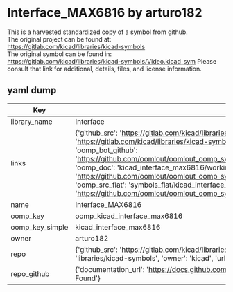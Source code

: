 # Interface_MAX6816 by arturo182  
This is a harvested standardized copy of a symbol from github.  
The original project can be found at:  
https://gitlab.com/kicad/libraries/kicad-symbols  
The original symbol can be found in:
https://gitlab.com/kicad/libraries/kicad-symbols/Video.kicad_sym
Please consult that link for additional, details, files, and license information.  
## yaml dump  
| Key | Value |  
| --- | --- |  
| library_name | Interface |  
| links | {'github_src': 'https://gitlab.com/kicad/libraries/kicad-symbols/Video.kicad_sym', 'github_src_repo': 'https://gitlab.com/kicad/libraries/kicad-symbols', 'oomp_bot': 'kicad_interface_max6816/working', 'oomp_bot_github': 'https://github.com/oomlout/oomlout_oomp_symbol_bot/tree/main/kicad_interface_max6816/working', 'oomp_doc': 'kicad_interface_max6816/working', 'oomp_doc_github': 'https://github.com/oomlout/oomlout_oomp_symbol_doc/tree/main/kicad_interface_max6816/working', 'oomp_src_flat': 'symbols_flat/kicad_interface_max6816/working', 'oomp_src_flat_github': 'https://github.com/oomlout/oomlout_oomp_symbol_src/tree/main/kicad_interface_max6816/working'} |  
| name | Interface_MAX6816 |  
| oomp_key | oomp_kicad_interface_max6816 |  
| oomp_key_simple | kicad_interface_max6816 |  
| owner | arturo182 |  
| repo | {'github_src': 'https://gitlab.com/kicad/libraries/kicad-symbols/Video.kicad_sym', 'name': 'libraries/kicad-symbols', 'owner': 'kicad', 'url': 'https://gitlab.com/kicad/libraries/kicad-symbols'} |  
| repo_github | {'documentation_url': 'https://docs.github.com/rest/repos/repos#get-a-repository', 'message': 'Not Found'} |  


